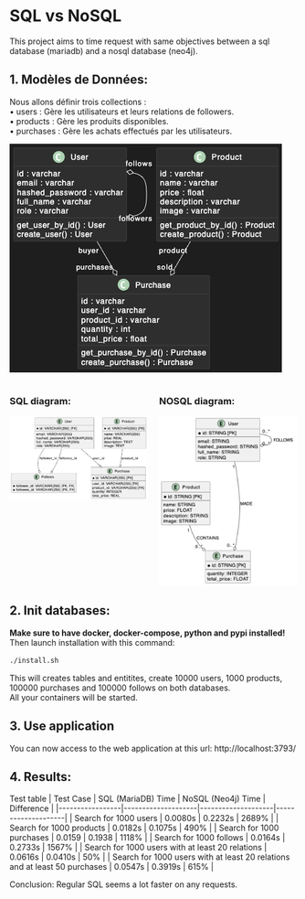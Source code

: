 # SQL vs NoSQL
This project aims to time request with same objectives between a sql database (mariadb) and a nosql database (neo4j).  

## 1. Modèles de Données:  

Nous allons définir trois collections :  
	•	users : Gère les utilisateurs et leurs relations de followers.  
	•	products : Gère les produits disponibles.  
	•	purchases : Gère les achats effectués par les utilisateurs.  
 
![entites uml](diagrams/entities.png)

<div style="display: flex; justify-content: space-between;">
	<div style="flex: 1; margin-right: 10px;">
		<h3>SQL diagram:</h3>
		<img src="diagrams/sql.png" alt="sql uml">
	</div>
	<div style="flex: 1; margin-left: 10px;">
		<h3>NOSQL diagram:</h3>
		<img src="diagrams/nosql.png" alt="nosql uml">
	</div>
</div>

## 2. Init databases:  
**Make sure to have docker, docker-compose, python and pypi installed!**  
Then launch installation with this command:
```bash
./install.sh
```
This will creates tables and entitites, create 10000 users, 1000 products, 100000 purchases and 100000 follows on both databases.  
All your containers will be started.

## 3. Use application
You can now access to the web application at this url: http://localhost:3793/

## 4. Results:
Test table
| Test Case       | SQL (MariaDB) Time | NoSQL (Neo4j) Time | Difference |
|-----------------|--------------------|--------------------|--------------------|
| Search for 1000 users    | 0.0080s              | 0.2232s               | 2689%               |
| Search for 1000 products    | 0.0182s              | 0.1075s               | 490%               |
| Search for 1000 purchases    | 0.0159              | 0.1938               | 1118%               |
| Search for 1000 follows    | 0.0164s              | 0.2733s               | 1567%               |
| Search for 1000 users with at least 20 relations    | 0.0616s              | 0.0410s               | 50%               |
| Search for 1000 users with at least 20 relations and at least 50 purchases    | 0.0547s              | 0.3919s               | 615%               |

Conclusion: Regular SQL seems a lot faster on any requests.